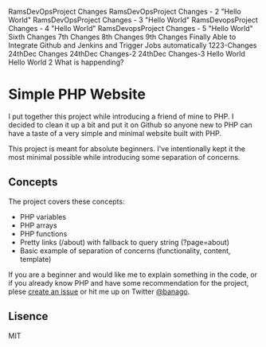 
RamsDevOpsProject Changes
RamsDevOpsProject Changes - 2 "Hello World"
RamsDevOpsProject Changes - 3 "Hello World"
RamsDevopsProject Changes - 4 "Hello World"
RamsDevopsProject Changes - 5 "Hello World"
Sixth Changes
7th Changes
8th Changes
9th Changes
Finally Able to Integrate Github and Jenkins and Trigger Jobs automatically
1223-Changes
24thDec Changes
24thDec Changes-2
24thDec Changes-3
Hello World
Hello World 2
What is happending?
# Simple PHP Website

I put together this project while introducing a friend of mine to PHP. I decided to clean it up a bit and put it on Github so anyone new to PHP can have a taste of a very simple and minimal website built with PHP.

This project is meant for absolute beginners. I've intentionally kept it the most minimal possible while introducing some separation of concerns.

## Concepts

The project covers these concepts:

 * PHP variables
 * PHP arrays
 * PHP functions
 * Pretty links (/about) with fallback to query string (?page=about)
 * Basic example of separation of concerns (functionality, content, template)

If you are a beginner and would like me to explain something in the code, or if you already know PHP and have some recommendation for the project, plese [create an issue](https://github.com/banago/simple-php-website/issues/new) or hit me up on Twitter [@banago](https://twitter.com/banago).

## Lisence

MIT

